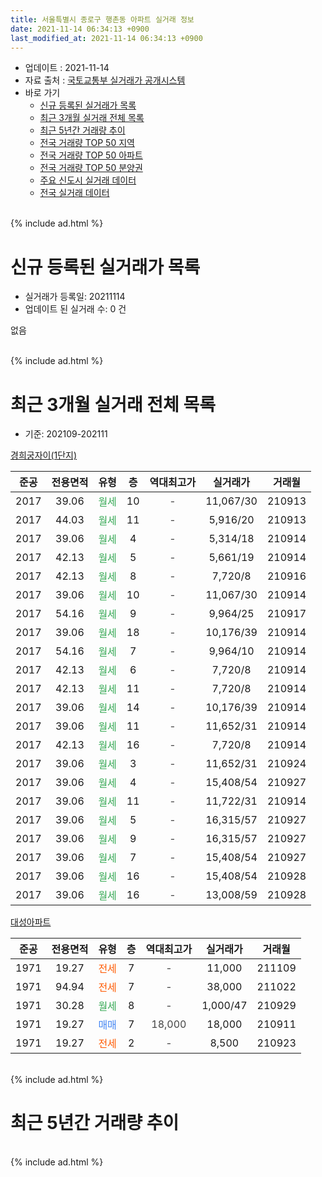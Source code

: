 ```yaml
---
title: 서울특별시 종로구 행촌동 아파트 실거래 정보
date: 2021-11-14 06:34:13 +0900
last_modified_at: 2021-11-14 06:34:13 +0900
---
```


* 업데이트 : 2021-11-14
* 자료 출처 : [국토교통부 실거래가 공개시스템](http://rt.molit.go.kr)
* 바로 가기
    * [신규 등록된 실거래가 목록](#신규-등록된-실거래가-목록)
    * [최근 3개월 실거래 전체 목록](#최근-3개월-실거래-전체-목록)
    * [최근 5년간 거래량 추이](#최근-5년간-거래량-추이)
    * [전국 거래량 TOP 50 지역](https://inasie.github.io/apt-trade-info/최근-3개월-전국에서-가장-거래가-많이-발생한-지역)
    * [전국 거래량 TOP 50 아파트](https://inasie.github.io/apt-trade-info/최근-3개월-전국에서-가장-거래가-많이-발생한-아파트)
    * [전국 거래량 TOP 50 분양권](https://inasie.github.io/apt-trade-info/최근-3개월-전국에서-가장-거래가-많이-발생한-분양권)
    * [주요 신도시 실거래 데이터](https://inasie.github.io/apt-trade-info/주요-신도시)
    * [전국 실거래 데이터](https://inasie.github.io/apt-trade-info/전국)
<br>
{% include ad.html %}
<br>

# 신규 등록된 실거래가 목록
* 실거래가 등록일: 20211114
* 업데이트 된 실거래 수: 0 건

없음

<br>
{% include ad.html %}
<br>

# 최근 3개월 실거래 전체 목록
* 기준: 202109-202111


[경희궁자이(1단지)](https://search.naver.com/search.naver?query=%EC%84%9C%EC%9A%B8%ED%8A%B9%EB%B3%84%EC%8B%9C+%EC%A2%85%EB%A1%9C%EA%B5%AC+%ED%96%89%EC%B4%8C%EB%8F%99+%EA%B2%BD%ED%9D%AC%EA%B6%81%EC%9E%90%EC%9D%B4%281%EB%8B%A8%EC%A7%80%29)

|준공|전용면적|유형|층|역대최고가|실거래가|거래월|
|:---:|:---:|:---:|:---:|:---:|:---:|:---:|
|2017|39.06|<span style="color:#34a853">월세</span>|10|<span style="color:#444444">-</span>|11,067/30|210913|
|2017|44.03|<span style="color:#34a853">월세</span>|11|<span style="color:#444444">-</span>|5,916/20|210913|
|2017|39.06|<span style="color:#34a853">월세</span>|4|<span style="color:#444444">-</span>|5,314/18|210914|
|2017|42.13|<span style="color:#34a853">월세</span>|5|<span style="color:#444444">-</span>|5,661/19|210914|
|2017|42.13|<span style="color:#34a853">월세</span>|8|<span style="color:#444444">-</span>|7,720/8|210916|
|2017|39.06|<span style="color:#34a853">월세</span>|10|<span style="color:#444444">-</span>|11,067/30|210914|
|2017|54.16|<span style="color:#34a853">월세</span>|9|<span style="color:#444444">-</span>|9,964/25|210917|
|2017|39.06|<span style="color:#34a853">월세</span>|18|<span style="color:#444444">-</span>|10,176/39|210914|
|2017|54.16|<span style="color:#34a853">월세</span>|7|<span style="color:#444444">-</span>|9,964/10|210914|
|2017|42.13|<span style="color:#34a853">월세</span>|6|<span style="color:#444444">-</span>|7,720/8|210914|
|2017|42.13|<span style="color:#34a853">월세</span>|11|<span style="color:#444444">-</span>|7,720/8|210914|
|2017|39.06|<span style="color:#34a853">월세</span>|14|<span style="color:#444444">-</span>|10,176/39|210914|
|2017|39.06|<span style="color:#34a853">월세</span>|11|<span style="color:#444444">-</span>|11,652/31|210914|
|2017|42.13|<span style="color:#34a853">월세</span>|16|<span style="color:#444444">-</span>|7,720/8|210914|
|2017|39.06|<span style="color:#34a853">월세</span>|3|<span style="color:#444444">-</span>|11,652/31|210924|
|2017|39.06|<span style="color:#34a853">월세</span>|4|<span style="color:#444444">-</span>|15,408/54|210927|
|2017|39.06|<span style="color:#34a853">월세</span>|11|<span style="color:#444444">-</span>|11,722/31|210914|
|2017|39.06|<span style="color:#34a853">월세</span>|5|<span style="color:#444444">-</span>|16,315/57|210927|
|2017|39.06|<span style="color:#34a853">월세</span>|9|<span style="color:#444444">-</span>|16,315/57|210927|
|2017|39.06|<span style="color:#34a853">월세</span>|7|<span style="color:#444444">-</span>|15,408/54|210927|
|2017|39.06|<span style="color:#34a853">월세</span>|16|<span style="color:#444444">-</span>|15,408/54|210928|
|2017|39.06|<span style="color:#34a853">월세</span>|16|<span style="color:#444444">-</span>|13,008/59|210928|

[대성아파트](https://search.naver.com/search.naver?query=%EC%84%9C%EC%9A%B8%ED%8A%B9%EB%B3%84%EC%8B%9C+%EC%A2%85%EB%A1%9C%EA%B5%AC+%ED%96%89%EC%B4%8C%EB%8F%99+%EB%8C%80%EC%84%B1%EC%95%84%ED%8C%8C%ED%8A%B8)

|준공|전용면적|유형|층|역대최고가|실거래가|거래월|
|:---:|:---:|:---:|:---:|:---:|:---:|:---:|
|1971|19.27|<span style="color:#ff5a00">전세</span>|7|<span style="color:#444444">-</span>|11,000|211109|
|1971|94.94|<span style="color:#ff5a00">전세</span>|7|<span style="color:#444444">-</span>|38,000|211022|
|1971|30.28|<span style="color:#34a853">월세</span>|8|<span style="color:#444444">-</span>|1,000/47|210929|
|1971|19.27|<span style="color:#4285f3">매매</span>|7|<span style="color:#444444">18,000</span>|18,000|210911|
|1971|19.27|<span style="color:#ff5a00">전세</span>|2|<span style="color:#444444">-</span>|8,500|210923|


<br>
{% include ad.html %}
<br>

# 최근 5년간 거래량 추이


<div style="width:100%;">
    <canvas id="deal_progress" height="200"></canvas>
</div>

<script>
new Chart(document.getElementById("deal_progress"), {
    type: 'line',
    data: {
        labels: ['201611','201612','201701','201702','201703','201704','201705','201706','201707','201708','201709','201710','201711','201712','201801','201802','201803','201804','201805','201806','201807','201808','201809','201810','201811','201812','201901','201902','201903','201904','201905','201906','201907','201908','201909','201910','201911','201912','202001','202002','202003','202004','202005','202006','202007','202008','202009','202010','202011','202012','202101','202102','202103','202104','202105','202106','202107','202108','202109','202110','202111'],
        datasets: [{
            label: '매매',
            pointRadius: 1,
            data: [0, 0, 0, 0, 0, 0, 1, 1, 0, 0, 0, 0, 0, 1, 0, 0, 0, 0, 0, 0, 0, 1, 1, 0, 3, 0, 0, 0, 0, 0, 0, 1, 0, 0, 0, 0, 0, 0, 1, 0, 0, 0, 0, 0, 1, 0, 0, 1, 1, 0, 1, 1, 1, 0, 4, 0, 2, 1, 1, 0, 0],
            borderColor: "rgba(255, 201, 14, 1)",
            backgroundColor: "rgba(255, 201, 14, 0.5)",
            fill: false,
            lineTension: 0
        },{
            label: '전월세',
            pointRadius: 1,
            data: [0, 0, 0, 1, 2, 0, 0, 0, 3, 1, 0, 1, 1, 0, 1, 0, 0, 1, 0, 1, 0, 0, 0, 3, 4, 0, 0, 0, 0, 1, 1, 2, 0, 0, 11, 1, 4, 30, 7, 22, 1, 6, 4, 0, 0, 0, 13, 4, 19, 3, 0, 18, 1, 25, 2, 6, 1, 0, 24, 1, 1],
            borderColor: "rgba(0, 141, 185, 1)",
            backgroundColor: "rgba(0, 141, 185, 0.5)",
            fill: false,
            lineTension: 0
        }
        ]
    },
    options: {
        responsive: true,
        title: {
            display: false
        },
        tooltips: {
            mode: 'index',
            intersect: false
        },
        hover: {
            mode: 'nearest',
            intersect: true
        },
        scales: {
            xAxes: [{
                display: true,
                scaleLabel: {
                    display: true,
                    labelString: '년/월'
                }
            }],
            yAxes: [{
                display: true,
                ticks: {
                    suggestedMin: 0,
                },
                scaleLabel: {
                    display: true,
                    labelString: '실거래 수'
                }
            }]
        }
    }
});

</script>


<br>
{% include ad.html %}
<br>

